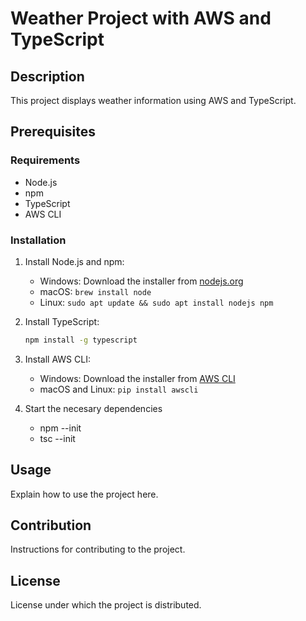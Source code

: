 # Weather Project with AWS and TypeScript

## Description
This project displays weather information using AWS and TypeScript.

## Prerequisites

### Requirements
- Node.js
- npm
- TypeScript
- AWS CLI

### Installation
1. Install Node.js and npm:
    - Windows: Download the installer from [nodejs.org](https://nodejs.org/en/download/)
    - macOS: `brew install node`
    - Linux: `sudo apt update && sudo apt install nodejs npm`

2. Install TypeScript:
    ```bash
    npm install -g typescript
    ```

3. Install AWS CLI:
    - Windows: Download the installer from [AWS CLI](https://aws.amazon.com/cli/)
    - macOS and Linux: `pip install awscli`

4. Start the necesary dependencies 
    - npm --init
    - tsc --init


## Usage
Explain how to use the project here.

## Contribution
Instructions for contributing to the project.

## License
License under which the project is distributed.
